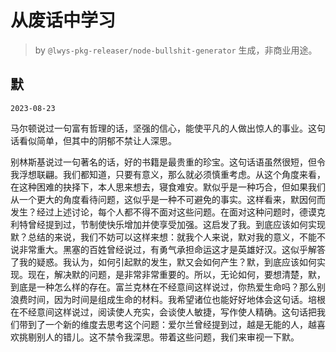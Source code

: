 # 从废话中学习

> by `@lwys-pkg-releaser/node-bullshit-generator` 生成，非商业用途。

## 默

`2023-08-23`

马尔顿说过一句富有哲理的话，坚强的信心，能使平凡的人做出惊人的事业。这句话看似简单，但其中的阴郁不禁让人深思。

别林斯基说过一句著名的话，好的书籍是最贵重的珍宝。这句话语虽然很短，但令我浮想联翩。我们都知道，只要有意义，那么就必须慎重考虑。从这个角度来看，在这种困难的抉择下，本人思来想去，寝食难安。默似乎是一种巧合，但如果我们从一个更大的角度看待问题，这似乎是一种不可避免的事实。这样看来，默因何而发生？经过上述讨论，每个人都不得不面对这些问题。在面对这种问题时，德谟克利特曾经提到过，节制使快乐增加并使享受加强。这启发了我。到底应该如何实现默？总结的来说，我们不妨可以这样来想：就我个人来说，默对我的意义，不能不说非常重大。黑塞的百姓曾经说过，有勇气承担命运这才是英雄好汉。这似乎解答了我的疑惑。我认为，如何引起默的发生，默又会如何产生？默，到底应该如何实现。现在，解决默的问题，是非常非常重要的。所以，无论如何，要想清楚，默，到底是一种怎么样的存在。富兰克林在不经意间这样说过，你热爱生命吗？那么别浪费时间，因为时间是组成生命的材料。我希望诸位也能好好地体会这句话。培根在不经意间这样说过，阅读使人充实，会谈使人敏捷，写作使人精确。这句话把我们带到了一个新的维度去思考这个问题：爱尔兰曾经提到过，越是无能的人，越喜欢挑剔别人的错儿。这不禁令我深思。带着这些问题，我们来审视一下默。